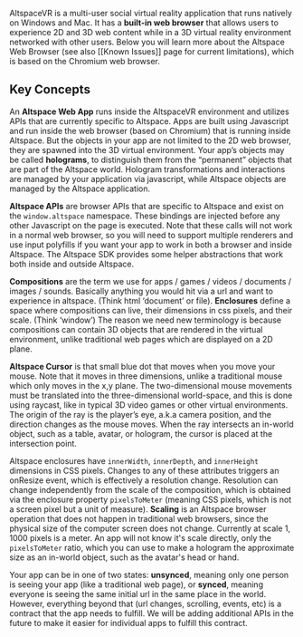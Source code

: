 AltspaceVR is a multi-user social virtual reality application that runs natively on Windows and Mac. It has a **built-in web browser** that allows users to experience 2D and 3D web content while in a 3D virtual reality environment networked with other users.  Below you will learn more about the Altspace Web Browser (see also [[Known Issues]] page for current limitations), which is based on the Chromium web browser.

## Key Concepts

An **Altspace Web App** runs inside the AltspaceVR environment and utilizes APIs that are currently specific to Altspace.  Apps are built using Javascript and run inside the web browser (based on Chromium) that is running inside Altspace.  But the objects in your app are not limited to the 2D web browser, they are spawned into the 3D virtual environment. Your app’s objects may be called **holograms**, to distinguish them from the “permanent” objects that are part of the Altspace world.  Hologram transformations and interactions are managed by your application via javascript, while Altspace objects are managed by the Altspace application.

**Altspace APIs** are browser APIs that are specific to Altspace and exist on the `window.altspace` namespace.  These bindings are injected before any other Javascript on the page is executed. Note that these calls will not work in a normal web browser, so you will need to support multiple renderers and use input polyfills if you want your app to work in both a browser and inside Altspace.  The Altspace SDK provides some helper abstractions that work both inside and outside Altspace.

**Compositions** are the term we use for apps / games / videos / documents / images / sounds. Basically anything you would hit via a url and want to experience in altspace. (Think html ‘document’ or file).  **Enclosures** define a space where compositions can live, their dimensions in css pixels, and their scale. (Think ‘window’)  The reason we need new terminology is because compositions can contain 3D objects that are rendered in the virtual environment, unlike traditional web pages which are displayed on a 2D plane.

**Altspace Cursor** is that small blue dot that moves when you move your mouse.  Note that it moves in three dimensions, unlike a traditional mouse which only moves in the x,y plane. The two-dimensional mouse movements must be translated into the three-dimensional world-space, and this is done using raycast, like in typical 3D video games or other virtual environments. The origin of the ray is the player’s eye, a.k.a camera position, and the direction changes as the mouse moves. When the ray intersects an in-world object, such as a table, avatar, or hologram, the cursor is placed at the intersection point. 

Altspace enclosures have `innerWidth`, `innerDepth`, and `innerHeight` dimensions in CSS pixels.  Changes to any of these attributes triggers an onResize event, which is effectively a resolution change.  Resolution can change independently from the scale of the composition, which is obtained via the enclosure property `pixelsToMeter` (meaning CSS pixels, which is not a screen pixel but a unit of measure).  **Scaling** is an Altspace browser operation that does not happen in traditional web browsers, since the physical size of the computer screen does not change.  Currently at scale 1, 1000 pixels is a meter.  An app will not know it's scale directly, only the `pixelsToMeter` ratio, which you can use to make a hologram the approximate size as an in-world object, such as the avatar's head or hand.   

Your app can be in one of two states: **unsynced**, meaning only one person is seeing your app (like a traditional web page), or **synced**, meaning everyone is seeing the same initial url in the same place in the world.  However, everything beyond that (url changes, scrolling, events, etc) is a contract that the app needs to fulfill. We will be adding additional APIs in the future to make it easier for individual apps to fulfill this contract.